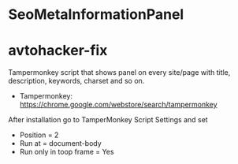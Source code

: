 # SeoMetaInformationPanel


# avtohacker-fix
Tampermonkey script that shows panel on every site/page with title, description, keywords, charset and so on.

- Tampermonkey: https://chrome.google.com/webstore/search/tampermonkey

After installation go to TamperMonkey Script Settings and set
- Position = 2
- Run at = document-body
- Run only in toop frame = Yes

